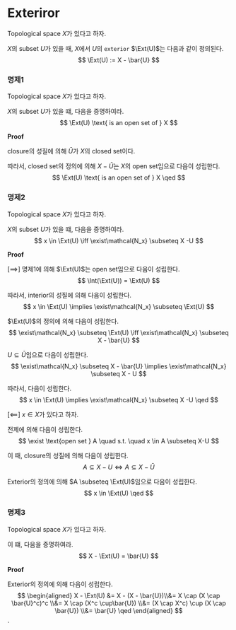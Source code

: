 # Exteriror
Topological space $X$가 있다고 하자.

$X$의 subset $U$가 있을 때, $X$에서 $U$의 `exterior` $\Ext(U)$는 다음과 같이 정의된다.
$$ \Ext(U) := X - \bar{U} $$

### 명제1
Topological space $X$가 있다고 하자.

$X$의 subset $U$가 있을 떄, 다음을 증명하여라.
$$ \Ext(U) \text{ is an open set of } X $$

**Proof**

closure의 성질에 의해 $\bar{U}$가 $X$의 closed set이다.

따라서, closed set의 정의에 의해 $X-\bar{U}$는 $X$의 open set임으로 다음이 성립한다. 
$$ \Ext(U) \text{ is an open set of } X \qed $$


### 명제2
Topological space $X$가 있다고 하자.

$X$의 subset $U$가 있을 떄, 다음을 증명하여라.
$$ x \in \Ext(U) \iff \exist\mathcal{N_x} \subseteq X -U $$

**Proof**

[$\implies$]
명제1에 의해 $\Ext(U)$는 open set임으로 다음이 성립한다.
$$ \Int(\Ext(U)) = \Ext(U) $$

따라서, interior의 성질에 의해 다음이 성립한다.
$$ x \in \Ext(U) \implies \exist\mathcal{N_x} \subseteq \Ext(U) $$

$\Ext(U)$의 정의에 의해 다음이 성립한다.
$$ \exist\mathcal{N_x} \subseteq \Ext(U) \iff \exist\mathcal{N_x} \subseteq X - \bar{U} $$

$U \subseteq \bar{U}$임으로 다음이 성립한다.
$$ \exist\mathcal{N_x} \subseteq X - \bar{U} \implies \exist\mathcal{N_x} \subseteq X - U $$

따라서, 다음이 성립한다.
$$ x \in \Ext(U) \implies \exist\mathcal{N_x} \subseteq X -U \qed $$

[$\impliedby$]
$x \in X$가 있다고 하자.

전제에 의해 다음이 성립한다.
$$ \exist \text{open set } A \quad s.t. \quad x \in A \subseteq X-U $$

이 때, closure의 성질에 의해 다음이 성립한다.
$$ A \subseteq X-U \iff A \subseteq X - \bar{U} $$

Exterior의 정의에 의해 $A \subseteq \Ext(U)$임으로 다음이 성립한다.
$$ x  \in \Ext(U) \qed $$

### 명제3
Topological space $X$가 있다고 하자.

이 떄, 다음을 증명하여라.
$$ X - \Ext(U) = \bar{U} $$

**Proof**

Exterior의 정의에 의해 다음이 성립한다.
$$ \begin{aligned} X - \Ext(U) &= X - (X - \bar{U})\\&= X \cap (X \cap \bar{U}^c)^c \\&= X \cap (X^c \cup\bar{U}) \\&= (X \cap X^c) \cup (X \cap \bar{U}) \\&= \bar{U}  \qed \end{aligned} $$










`